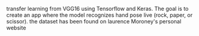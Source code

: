 transfer learning from VGG16 using Tensorflow and Keras. The goal is to create an app where the model recognizes hand pose live (rock, paper, or scissor). the dataset has been found on laurence Moroney's personal website

